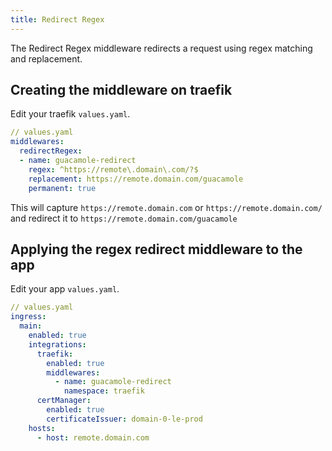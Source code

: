 ```yaml
---
title: Redirect Regex
---
```


The Redirect Regex middleware redirects a request using regex matching and replacement.

## Creating the middleware on traefik

Edit your traefik `values.yaml`.

```yaml
// values.yaml
middlewares:
  redirectRegex:
  - name: guacamole-redirect
    regex: ^https://remote\.domain\.com/?$
    replacement: https://remote.domain.com/guacamole
    permanent: true
```

This will capture `https://remote.domain.com` or `https://remote.domain.com/`
and redirect it to `https://remote.domain.com/guacamole`

## Applying the regex redirect middleware to the app

Edit your app `values.yaml`.

```yaml
// values.yaml
ingress:
  main:
    enabled: true
    integrations:
      traefik:
        enabled: true
        middlewares:
          - name: guacamole-redirect
            namespace: traefik
      certManager:
        enabled: true
        certificateIssuer: domain-0-le-prod
    hosts:
      - host: remote.domain.com
```
